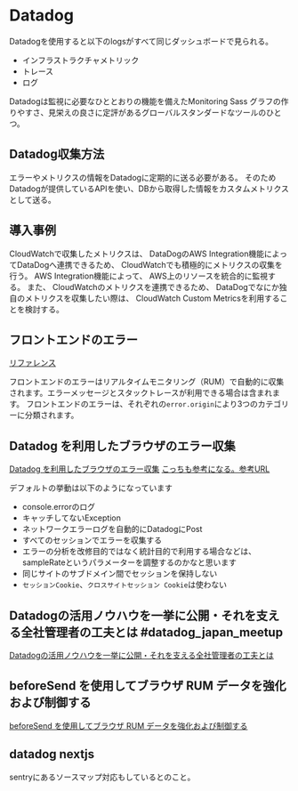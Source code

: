 # Datadog

Datadogを使用すると以下のlogsがすべて同じダッシュボードで見られる。
- インフラストラクチャメトリック
- トレース
- ログ

Datadogは監視に必要なひととおりの機能を備えたMonitoring Sass
グラフの作りやすさ、見栄えの良さに定評があるグローバルスタンダードなツールのひとつ。

## Datadog収集方法

エラーやメトリクスの情報をDatadogに定期的に送る必要がある。
そのためDatadogが提供しているAPIを使い、DBから取得した情報をカスタムメトリクスとして送る。

## 導入事例

CloudWatchで収集したメトリクスは、 DataDogのAWS Integration機能によってDataDogへ連携できるため、 CloudWatchでも積極的にメトリクスの収集を行う。
AWS Integration機能によって、 AWS上のリソースを統合的に監視する。
また、 CloudWatchのメトリクスを連携できるため、 DataDogでなにか独自のメトリクスを収集したい際は、 CloudWatch Custom Metricsを利用することを検討する。

## フロントエンドのエラー
[リファレンス](https://docs.datadoghq.com/ja/real_user_monitoring/data_collected/error/)

フロントエンドのエラーはリアルタイムモニタリング（RUM）で自動的に収集されます。エラーメッセージとスタックトレースが利用できる場合は含まれます。
フロントエンドのエラーは、それぞれの`error.origin`により3つのカテゴリーに分類されます。


## Datadog を利用したブラウザのエラー収集
[Datadog を利用したブラウザのエラー収集](https://zenn.dev/kurosame/articles/482601fa0f422df9390d)
[こっちも参考になる。参考URL](https://qiita.com/kotarella1110/items/0a1578e8a1be09dc7c1a)

デフォルトの挙動は以下のようになっています
- console.errorのログ
- キャッチしてないException
- ネットワークエラーログを自動的にDatadogにPost
- すべてのセッションでエラーを収集する
- エラーの分析を改修目的ではなく統計目的で利用する場合などは、sampleRateというパラメーターを調整するのかなと思います
- 同じサイトのサブドメイン間でセッションを保持しない
- `セッションCookie`、`クロスサイトセッション Cookie`は使わない

## Datadogの活用ノウハウを一挙に公開・それを支える全社管理者の工夫とは #datadog_japan_meetup
[Datadogの活用ノウハウを一挙に公開・それを支える全社管理者の工夫とは](https://techblog.zozo.com/entry/datadog-japan-meetup-2022-summer)

## beforeSend を使用してブラウザ RUM データを強化および制御する
[beforeSend を使用してブラウザ RUM データを強化および制御する](https://docs.datadoghq.com/ja/real_user_monitoring/guide/enrich-and-control-rum-data/?tab=%E3%82%A4%E3%83%99%E3%83%B3%E3%83%88)

## datadog nextjs


sentryにあるソースマップ対応もしているとのこと。